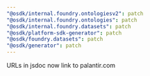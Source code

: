 ```yaml
---
"@osdk/internal.foundry.ontologiesv2": patch
"@osdk/internal.foundry.ontologies": patch
"@osdk/internal.foundry.datasets": patch
"@osdk/platform-sdk-generator": patch
"@osdk/foundry.datasets": patch
"@osdk/generator": patch
---
```


URLs in jsdoc now link to palantir.com
